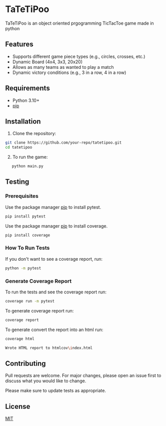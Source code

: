 # TaTeTiPoo

TaTeTiPoo is an object oriented prgogramming TicTacToe game made in python


## Features

- Supports different game piece types (e.g., circles, crosses, etc.)
- Dynamic Board (4x4, 3x3, 20x20)
- Allows as many teams as wanted to play a match
- Dynamic victory conditions (e.g., 3 in a row, 4 in a row)

## Requirements

- Python 3.10+
- [pip](https://pip.pypa.io/en/stable/)

## Installation

1. Clone the repository:

```bash
git clone https://github.com/your-repo/tatetipoo.git
cd tatetipoo
```

2. To run the game:
```bash
   python main.py
```


## Testing 
### Prerequisites

Use the package manager [pip](https://pip.pypa.io/en/stable/) to install pytest.
```bash
pip install pytest
```
Use the package manager [pip](https://pip.pypa.io/en/stable/) to install coverage.
```bash
pip install coverage
```

### How To Run Tests

If you don't want to see a coverage report, run: 
```bash
python -m pytest
```
### Generate Coverage Report
To run the tests and see the coverage report run:
```bash
coverage run -m pytest
```
To generate coverage report run:
```bash
coverage report
```

To generate convert the report into an html run:

```bash
coverage html

Wrote HTML report to htmlcov\index.html
```

## Contributing

Pull requests are welcome. For major changes, please open an issue first
to discuss what you would like to change.

Please make sure to update tests as appropriate.

## License

[MIT](https://choosealicense.com/licenses/mit/)
